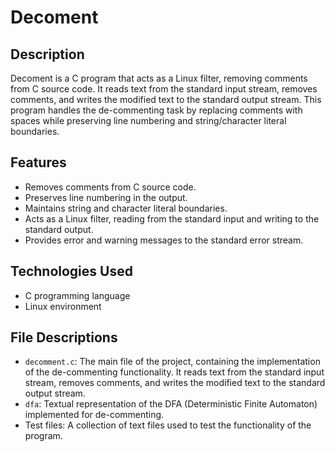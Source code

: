 # Decoment

## Description
Decoment is a C program that acts as a Linux filter, removing comments from C source code. It reads text from the standard input stream, removes comments, and writes the modified text to the standard output stream. This program handles the de-commenting task by replacing comments with spaces while preserving line numbering and string/character literal boundaries.

## Features
- Removes comments from C source code.
- Preserves line numbering in the output.
- Maintains string and character literal boundaries.
- Acts as a Linux filter, reading from the standard input and writing to the standard output.
- Provides error and warning messages to the standard error stream.

## Technologies Used
- C programming language
- Linux environment

## File Descriptions
- `decomment.c`: The main file of the project, containing the implementation of the de-commenting functionality. It reads text from the standard input stream, removes comments, and writes the modified text to the standard output stream.
- `dfa`: Textual representation of the DFA (Deterministic Finite Automaton) implemented for de-commenting.
- Test files: A collection of text files used to test the functionality of the program.
